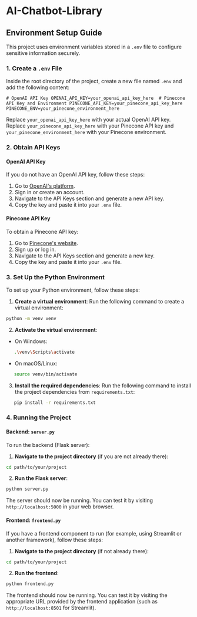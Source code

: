 # AI-Chatbot-Library

## Environment Setup Guide

This project uses environment variables stored in a `.env` file to configure sensitive information securely.

### 1. Create a `.env` File

Inside the root directory of the project, create a new file named `.env` and add the following content:

```
# OpenAI API Key OPENAI_API_KEY=your_openai_api_key_here  # Pinecone API Key and Environment PINECONE_API_KEY=your_pinecone_api_key_here PINECONE_ENV=your_pinecone_environment_here
```

Replace `your_openai_api_key_here` with your actual OpenAI API key.  
Replace `your_pinecone_api_key_here` with your Pinecone API key and `your_pinecone_environment_here` with your Pinecone environment.

### 2. Obtain API Keys

#### OpenAI API Key

If you do not have an OpenAI API key, follow these steps:

1. Go to [OpenAI's platform](https://platform.openai.com/).
2. Sign in or create an account.
3. Navigate to the API Keys section and generate a new API key.
4. Copy the key and paste it into your `.env` file.

#### Pinecone API Key

To obtain a Pinecone API key:

1. Go to [Pinecone's website](https://www.pinecone.io/).
2. Sign up or log in.
3. Navigate to the API Keys section and generate a new key.
4. Copy the key and paste it into your `.env` file.

### 3. Set Up the Python Environment

To set up your Python environment, follow these steps:

1. **Create a virtual environment**: Run the following command to create a virtual environment:

```bash
python -m venv venv
```

2. **Activate the virtual environment**:

- On Windows:

```bash
   .\venv\Scripts\activate
```

- On macOS/Linux:

```bash
   source venv/bin/activate
```

3. **Install the required dependencies**: Run the following command to install the project dependencies from `requirements.txt`:

```bash
   pip install -r requirements.txt
```

### 4. Running the Project

#### Backend: `server.py`

To run the backend (Flask server):

1. **Navigate to the project directory** (if you are not already there):

```bash
cd path/to/your/project
```

2. **Run the Flask server**:

```bash
python server.py
```

The server should now be running. You can test it by visiting `http://localhost:5000` in your web browser.

#### Frontend: `frontend.py`

If you have a frontend component to run (for example, using Streamlit or another framework), follow these steps:

1. **Navigate to the project directory** (if not already there):

```bash
cd path/to/your/project
```

2. **Run the frontend**:

```bash
python frontend.py
```

The frontend should now be running. You can test it by visiting the appropriate URL provided by the frontend application (such as `http://localhost:8501` for Streamlit).
